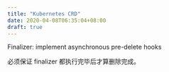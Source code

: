 ```yaml
---
title: "Kubernetes CRD"
date: 2020-04-08T06:35:04+08:00
draft: true
---
```


Finalizer: implement asynchronous pre-delete hooks

必须保证 finalizer 都执行完毕后才算删除完成。